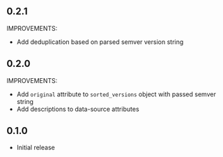 ## 0.2.1

IMPROVEMENTS:
- Add deduplication based on parsed semver version string

## 0.2.0

IMPROVEMENTS:
- Add `original` attribute to `sorted_versions` object with passed semver string
- Add descriptions to data-source attributes

## 0.1.0

- Initial release
